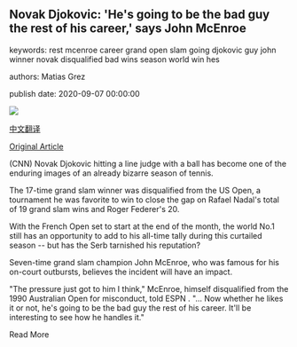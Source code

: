## Novak Djokovic: 'He's going to be the bad guy the rest of his career,' says John McEnroe

keywords: rest mcenroe career grand open slam going djokovic guy john winner novak disqualified bad wins season world win hes

authors: Matias Grez

publish date: 2020-09-07 00:00:00

![](https://cdn.cnn.com/cnnnext/dam/assets/200906212123-djokovic-lineswoman-super-tease.jpg)

[中文翻译](Novak%20Djokovic%3A%20%27He%27s%20going%20to%20be%20the%20bad%20guy%20the%20rest%20of%20his%20career%2C%27%20says%20John%20McEnroe_zh.md)

[Original Article](https://edition.cnn.com/2020/09/07/tennis/novak-djokovic-reaction-us-open-spt-intl/index.html)

(CNN) Novak Djokovic hitting a line judge with a ball has become one of the enduring images of an already bizarre season of tennis.

The 17-time grand slam winner was disqualified from the US Open, a tournament he was favorite to win to close the gap on Rafael Nadal's total of 19 grand slam wins and Roger Federer's 20.

With the French Open set to start at the end of the month, the world No.1 still has an opportunity to add to his all-time tally during this curtailed season -- but has the Serb tarnished his reputation?

Seven-time grand slam champion John McEnroe, who was famous for his on-court outbursts, believes the incident will have an impact.

"The pressure just got to him I think," McEnroe, himself disqualified from the 1990 Australian Open for misconduct, told ESPN . "... Now whether he likes it or not, he's going to be the bad guy the rest of his career. It'll be interesting to see how he handles it."

Read More